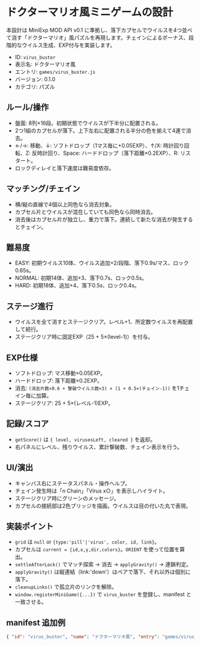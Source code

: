 # ドクターマリオ風ミニゲームの設計

本設計は MiniExp MOD API v0.1 に準拠し、落下カプセルでウイルスを4つ並べて消す「ドクターマリオ」風パズルを再現します。チェインによるボーナス、段階的なウイルス生成、EXP付与を実装します。

- ID: `virus_buster`
- 表示名: ドクターマリオ風
- エントリ: `games/virus_buster.js`
- バージョン: 0.1.0
- カテゴリ: パズル

## ルール/操作
- 盤面: 8列×16段。初期状態でウイルスが下半分に配置される。
- 2つ1組のカプセルが落下。上下左右に配置される半分の色を揃えて4連で消去。
- ←/→: 移動、↓: ソフトドロップ（1マス毎に+0.05EXP）、↑/X: 時計回り回転、Z: 反時計回り、Space: ハードドロップ（落下距離×0.2EXP）、R: リスタート。
- ロックディレイと落下速度は難易度依存。

## マッチング/チェイン
- 横/縦の直線で4個以上同色なら消去対象。
- カプセル片とウイルスが混在していても同色なら同時消去。
- 消去後はカプセル片が独立し、重力で落下。連続して新たな消去が発生するとチェイン。

## 難易度
- EASY: 初期ウイルス10体、ウイルス追加+2/段階、落下0.9s/マス、ロック0.65s。
- NORMAL: 初期14体、追加+3、落下0.7s、ロック0.5s。
- HARD: 初期18体、追加+4、落下0.5s、ロック0.4s。

## ステージ進行
- ウイルスを全て消すとステージクリア。レベル+1、所定数ウイルスを再配置して続行。
- ステージクリア時に固定EXP（25 + 5×(level-1)）を付与。

## EXP仕様
- ソフトドロップ: マス移動×0.05EXP。
- ハードドロップ: 落下距離×0.2EXP。
- 消去: `(消去片数×0.6 + 撃破ウイルス数×3) × (1 + 0.5×(チェイン-1))` を1チェイン毎に加算。
- ステージクリア: 25 + 5×(レベル-1)EXP。

## 記録/スコア
- `getScore()` は `{ level, virusesLeft, cleared }` を返却。
- 右パネルにレベル、残りウイルス、累計撃破数、チェイン表示を行う。

## UI/演出
- キャンバス右にステータスパネル・操作ヘルプ。
- チェイン発生時は「n Chain」「Virus x○」を表示しハイライト。
- ステージクリア時にグリーンのメッセージ。
- カプセルの接続部は2色ブリッジを描画。ウイルスは目の付いた丸で表現。

## 実装ポイント
- `grid` は `null` or `{type:'pill'|'virus', color, id, link}`。
- カプセルは `current = {id,x,y,dir,colors}`。`ORIENT` を使って位置を算出。
- `settleAfterLock()` でマッチ探索 → 消去 → `applyGravity()` → 連鎖判定。
- `applyGravity()` は縦連結（link:'down'）はペアで落下、それ以外は個別に落下。
- `cleanupLinks()` で孤立片のリンクを解除。
- `window.registerMiniGame({...})` で `virus_buster` を登録し、manifest と一致させる。

## manifest 追加例
```json
{ "id": "virus_buster", "name": "ドクターマリオ風", "entry": "games/virus_buster.js", "version": "0.1.0", "description": "カプセルで4つ揃え！ウイルス退治でEXP獲得", "category": "パズル" }
```
